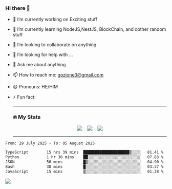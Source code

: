 ### Hi there 👋

<!--
**charlieScript/charlieScript** is a ✨ _special_ ✨ repository because its `README.md` (this file) appears on your GitHub profile.

Here are some ideas to get you started: -->

- 🔭 I’m currently working on Exciting stuff
- 🌱 I’m currently learning NodeJS,NestJS, BlockChain, and oother random stuff
- 👯 I’m looking to collaborate on anything
- 🤔 I’m looking for help with ...
- 💬 Ask me about anything
- 📫 How to reach me: gozione3@gmail.com
- 😄 Pronouns: HE/HIM
- ⚡ Fun fact:


  ---

  ### :fire: My Stats

  <div id="stats" align="center">
  <img src="http://github-readme-streak-stats.herokuapp.com?user=charlieScript&theme=dark&date_format=M%20j%5B%2C%20Y%5D" />&nbsp;&nbsp;&nbsp;
  <img src="https://github-readme-stats.vercel.app/api/top-langs/?username=charlieScript&layout=compact&theme=vision-friendly-dark"/>&nbsp;&nbsp;&nbsp;
  <img src="https://github-readme-stats.vercel.app/api?username=charlieScript&show_icons=true&theme=radical"/>
  </div>

  ---



<!--START_SECTION:waka-->

```txt
From: 29 July 2025 - To: 05 August 2025

TypeScript        15 hrs 39 mins  ████████████████████▒░░░░   81.41 %
Python            1 hr 30 mins    ██░░░░░░░░░░░░░░░░░░░░░░░   07.83 %
JSON              56 mins         █▒░░░░░░░░░░░░░░░░░░░░░░░   04.90 %
Bash              38 mins         █░░░░░░░░░░░░░░░░░░░░░░░░   03.37 %
JavaScript        15 mins         ▒░░░░░░░░░░░░░░░░░░░░░░░░   01.38 %
```

<!--END_SECTION:waka-->
![](https://komarev.com/ghpvc/?username=charlieScript)
